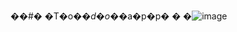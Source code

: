 ��#� �T�o�_�d�o�_�a�p�p�
�
�![image](https://user-images.githubusercontent.com/107704648/233807843-a7b44af1-bdf2-482e-8771-3230ed1acaa7.png)

